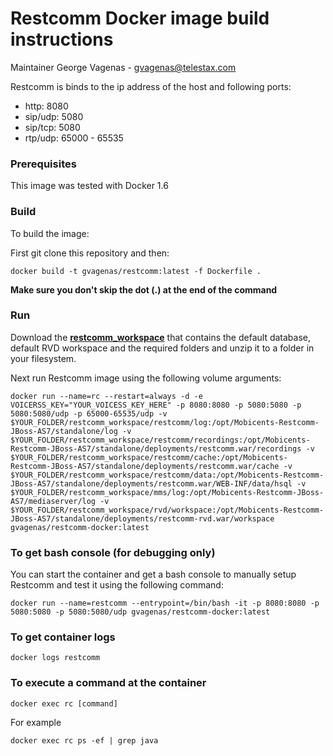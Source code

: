 # Restcomm Docker image build instructions

Maintainer George Vagenas - gvagenas@telestax.com

Restcomm is binds to the ip address of the host and following ports:
- http: 8080
- sip/udp: 5080
- sip/tcp: 5080
- rtp/udp: 65000 - 65535

### Prerequisites
This image was tested with Docker 1.6


### Build

To build the image:

First git clone this repository and then:

```docker build -t gvagenas/restcomm:latest -f Dockerfile .```

__Make sure you don't skip the dot (.) at the end of the command__

### Run

Download the [__restcomm_workspace__](https://github.com/gvagenas/Restcomm-Docker/blob/master/restcomm_workspace.zip?raw=true) that contains the default database, default RVD workspace and the required folders and unzip it to a folder in your filesystem.

Next run Restcomm image using the following volume arguments:

```docker run --name=rc --restart=always -d -e VOICERSS_KEY="YOUR_VOICESS_KEY_HERE" -p 8080:8080 -p 5080:5080 -p 5080:5080/udp -p 65000-65535/udp -v $YOUR_FOLDER/restcomm_workspace/restcomm/log:/opt/Mobicents-Restcomm-JBoss-AS7/standalone/log -v $YOUR_FOLDER/restcomm_workspace/restcomm/recordings:/opt/Mobicents-Restcomm-JBoss-AS7/standalone/deployments/restcomm.war/recordings -v $YOUR_FOLDER/restcomm_workspace/restcomm/cache:/opt/Mobicents-Restcomm-JBoss-AS7/standalone/deployments/restcomm.war/cache -v $YOUR_FOLDER/restcomm_workspace/restcomm/data:/opt/Mobicents-Restcomm-JBoss-AS7/standalone/deployments/restcomm.war/WEB-INF/data/hsql -v $YOUR_FOLDER/restcomm_workspace/mms/log:/opt/Mobicents-Restcomm-JBoss-AS7/mediaserver/log -v $YOUR_FOLDER/restcomm_workspace/rvd/workspace:/opt/Mobicents-Restcomm-JBoss-AS7/standalone/deployments/restcomm-rvd.war/workspace gvagenas/restcomm-docker:latest```


### To get bash console (for debugging only)

You can start the container and get a bash console to manually setup Restcomm and test it using the following command:

```docker run --name=restcomm --entrypoint=/bin/bash -it -p 8080:8080 -p 5080:5080 -p 5080:5080/udp gvagenas/restcomm-docker:latest```

### To get container logs

```docker logs restcomm```

### To execute a command at the container

```docker exec rc [command]```

For example

```docker exec rc ps -ef | grep java```
